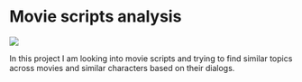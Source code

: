 # Movie scripts analysis

![](https://i2.wp.com/uozzart.com/wp-content/uploads/2020/03/Harry-Potter..jpg?resize=768%2C492&ssl=1)

In this project I am looking into movie scripts and trying to find similar topics across movies and similar characters based on their dialogs.
